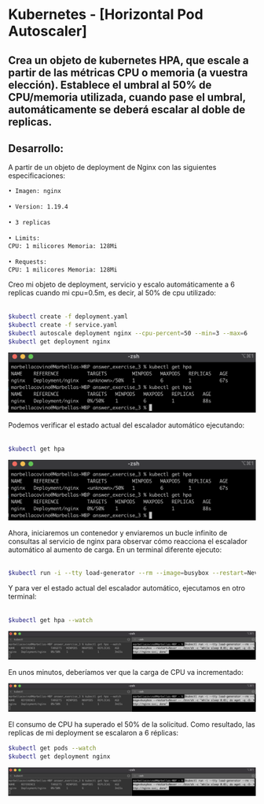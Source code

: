 # Kubernetes - [Horizontal Pod Autoscaler] 

## Crea un objeto de kubernetes HPA, que escale a partir de las métricas CPU o memoria (a vuestra elección). Establece el umbral al 50% de CPU/memoria utilizada, cuando pase el umbral, automáticamente se deberá escalar al doble de replicas.


## Desarrollo:

A partir de un objeto de deployment de Nginx con las siguientes especificaciones:

    • Imagen: nginx

    • Version: 1.19.4

    • 3 replicas

    • Limits:
    CPU: 1 milicores Memoria: 128Mi

    • Requests:
    CPU: 1 milicores Memoria: 128Mi

Creo mi objeto de deployment, servicio y escalo automáticamente a 6 replicas cuando mi cpu=0.5m, es decir, al 50% de cpu utilizado:

```sh

$kubectl create -f deployment.yaml
$kubectl create -f service.yaml
$kubectl autoscale deployment nginx --cpu-percent=50 --min=3 --max=6
$kubectl get deployment nginx

```

![Alt text](https://github.com/marbellacovino/kube-exercises/blob/main/hw-03/images/answer3/autoscale1.0.png  "autoscale1")

Podemos verificar el estado actual del escalador automático ejecutando:

```sh

$kubectl get hpa

```

![Alt text](https://github.com/marbellacovino/kube-exercises/blob/main/hw-03/images/answer3/autoscale1.0.png  "autoscale1.0")


Ahora, iniciaremos un contenedor y enviaremos un bucle infinito de consultas al servicio de nginx para observar cómo reacciona el escalador automático al aumento de carga. En un terminal diferente ejecuto:

```sh

$kubectl run -i --tty load-generator --rm --image=busybox --restart=Never -- /bin/sh -c "while sleep 0.01; do wget -q -O- http://nginx-svc; done"

```
Y para ver el estado actual del escalador automático, ejecutamos en otro terminal:

```sh

$kubectl get hpa --watch

```

![Alt text](https://github.com/marbellacovino/kube-exercises/blob/main/hw-03/images/answer3/autoscale1.1.png  "autoscale1.1")

En unos minutos, deberíamos ver que la carga de CPU va incrementado:

![Alt text](https://github.com/marbellacovino/kube-exercises/blob/main/hw-03/images/answer3/autoscale1.1.png  "autoscale1.2")

El consumo de CPU ha superado el 50% de la solicitud. Como resultado, las replicas de mi deployment se escalaron a 6 réplicas:

```sh
$kubectl get pods --watch
$kubectl get deployment nginx

```

![Alt text](https://github.com/marbellacovino/kube-exercises/blob/main/hw-03/images/answer3/autoscale1.1.png  "autoscale1.3")
